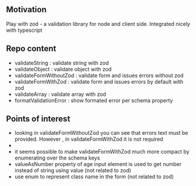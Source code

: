 <h2>Motivation</h2>
Play with zod - a validation library for node and client side. Integrated nicely with typescript

<h2>Repo content</h2>
<ul>
<li>validateString : validate string with zod</li>
<li>validateObject : validate object with zod</li>
<li>validateFormWithoutZod : validate form and issues errors without zod</li>
<li>validateFormWithZod : validate form and issues errors by default with zod</li>
<li>validateArray : validate array with zod</li>
<li>formatValidationError : show formated error per schema property</li>
</ul>

<h2>Points of interest</h2>
<ul>
<li>looking in validateFormWithoutZod you can see that errors text must be provided. However , in validateFormWithZod it is not required<li>
<li>it seems possible to make validateFormWithZod much more compact by enumerating over the schema keys</li>
<li>valueAsNumber property of age input element is used to get number instead of string using value (not related to zod)</li>
<li>use enum to represent class name in the form (not related to zod)</li>
<ul>
